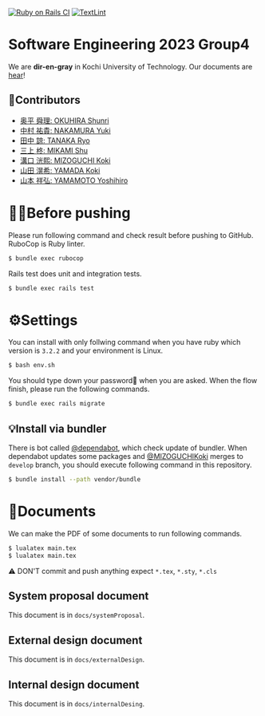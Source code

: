 [![Ruby on Rails CI](https://github.com/MIZOGUCHIKoki/MusicScoreManagementApp/actions/workflows/rubyonrails.yml/badge.svg)](https://github.com/MIZOGUCHIKoki/MusicScoreManagementApp/actions/workflows/rubyonrails.yml)
[![TextLint](https://github.com/MIZOGUCHIKoki/MusicScoreManagementApp/actions/workflows/textlint.yml/badge.svg)](https://github.com/MIZOGUCHIKoki/MusicScoreManagementApp/actions/workflows/textlint.yml)

# Software Engineering 2023 Group4
We are **dir-en-gray** in Kochi University of Technology.
Our documents are [hear](https://www.notion.so/kut-se-group4/dir-en-gray-789a9c3b505e4ac3994a1478477590f0?pvs=4)!

## 👤Contributors
- [奥平 舜理: OKUHIRA Shunri](https://github.com/OkuhiraShunri)
- [中村 祐貴: NAKAMURA Yuki](https://github.com/1250352)
- [田中 諒: TANAKA Ryo](https://github.com/tanakaryo341)
- [三上 柊: MIKAMI Shu](https://github.com/MikamiShu)
- [溝口 洸熙: MIZOGUCHI Koki](https://github.com/MIZOGUCHIKoki)
- [山田 滉希: YAMADA Koki](https://github.com/1250382KoukiYamada)
- [山本 祥弘: YAMAMOTO Yoshihiro](https://github.com/1250385-Yamamoto)

# 🧑‍💻Before pushing
Please run following command and check result before pushing to GitHub.
RuboCop is Ruby linter.
```Bash
$ bundle exec rubocop
```
Rails test does unit and integration tests.
```Bash
$ bundle exec rails test
```

# ⚙️Settings
You can install with only follwing command when you have ruby which version is `3.2.2` and your environment is Linux.
```Bash
$ bash env.sh
```
You should type down your password🔑 when you are asked.
When the flow finish, please run the following commands.
```Bash
$ bundle exec rails migrate
```

## 💡Install via bundler
There is bot called [@dependabot](https://github.com/apps/dependabot), which check update of bundler.
When dependabot updates some packages and [@MIZOGUCHIKoki](https://github.com/MIZOGUCHIKoki) merges to `develop` branch, you should execute following command in this repository.
```Bash
$ bundle install --path vendor/bundle
```
# 📃Documents
We can make the PDF of some documents to run following commands.
```Bash
$ lualatex main.tex
$ lualatex main.tex
```
⚠️ DON'T commit and push anything expect `*.tex`, `*.sty`, `*.cls`
## System proposal document
This document is in `docs/systemProposal`.
## External design document
This document is in `docs/externalDesign`.
## Internal design document
This document is in `docs/internalDesing`.
